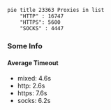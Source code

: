 
```mermaid
pie title 23363 Proxies in list
    "HTTP" : 16747
    "HTTPS": 5600
    "SOCKS" : 4447
```

### Some Info
#### Average Timeout

- mixed: 4.6s
- http: 2.6s
- https: 7.6s
- socks: 6.2s